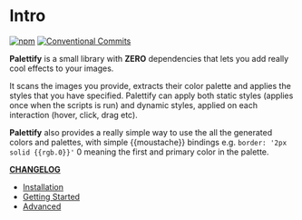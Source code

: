 # Intro

[![npm](https://img.shields.io/npm/v/palettify.svg)](https://www.npmjs.com/package/palettify)
[![Conventional Commits](https://img.shields.io/badge/Conventional%20Commits-1.0.0-yellow.svg)](https://conventionalcommits.org)

**Palettify** is a small library with **ZERO** dependencies that lets you add really cool effects to your images.

It scans the images you provide, extracts their color palette and applies the styles that you have specified. Palettify can apply both static styles (applies once when the scripts is run) and dynamic styles, applied on each interaction (hover, click, drag etc).

**Palettify** also provides a really simple way to use the all the generated colors and palettes, with simple {{moustache}} bindings e.g. `border: '2px solid {{rgb.0}}'` 0 meaning the first and primary color in the palette.

**[CHANGELOG](https://github.com/dobromir-hristov/palettify/blob/master/CHANGELOG.md)**

- [Installation](installation.md)
- [Getting Started](started.md)
- [Advanced](advanced.md)
